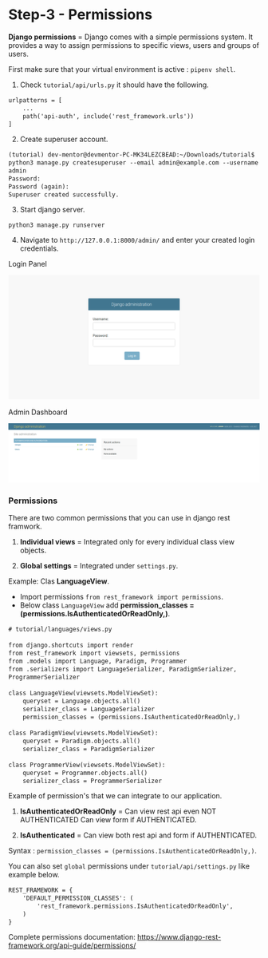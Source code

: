 # Step-3 - Permissions

**Django permissions** = Django comes with a simple permissions system. It provides a way to assign permissions to specific views, users and groups of users.

First make sure that your virtual environment is active : `pipenv shell`.

1. Check `tutorial/api/urls.py` it should have the following.

```
urlpatterns = [
    ...
    path('api-auth', include('rest_framework.urls'))
]
```

2. Create superuser account.

```
(tutorial) dev-mentor@devmentor-PC-MK34LEZCBEAD:~/Downloads/tutorial$ python3 manage.py createsuperuser --email admin@example.com --username admin
Password: 
Password (again): 
Superuser created successfully.
```

3. Start django server.

```
python3 manage.py runserver
```

4. Navigate to `http://127.0.0.1:8000/admin/` and enter your created login credentials.

Login Panel

![alt text](admin-login.png)

Admin Dashboard 

![alt text](admin-dashboard.png)



### Permissions

There are two common permissions that you can use in django rest framwork. 

1. **Individual views** = Integrated only for every individual class view objects. 

2. **Global settings** = Integrated under `settings.py`.

Example: Clas **LanguageView**. 

- Import permissions `from rest_framework import permissions`.
- Below class `LanguageView` add **permission_classes = (permissions.IsAuthenticatedOrReadOnly,)**.

```
# tutorial/languages/views.py

from django.shortcuts import render
from rest_framework import viewsets, permissions
from .models import Language, Paradigm, Programmer
from .serializers import LanguageSerializer, ParadigmSerializer, ProgrammerSerializer

class LanguageView(viewsets.ModelViewSet):
    queryset = Language.objects.all()
    serializer_class = LanguageSerializer
    permission_classes = (permissions.IsAuthenticatedOrReadOnly,)

class ParadigmView(viewsets.ModelViewSet):
    queryset = Paradigm.objects.all()
    serializer_class = ParadigmSerializer

class ProgrammerView(viewsets.ModelViewSet):
    queryset = Programmer.objects.all()
    serializer_class = ProgrammerSerializer
```

Example of permission's that we can integrate to our application.

1. **IsAuthenticatedOrReadOnly** = Can view rest api even NOT AUTHENTICATED Can view form if AUTHENTICATED.

2. **IsAuthenticated** = Can view both rest api and form if AUTHENTICATED.


Syntax : `permission_classes = (permissions.IsAuthenticatedOrReadOnly,)`.

You can also set `global` permissions under `tutorial/api/settings.py` like example below.

```
REST_FRAMEWORK = {
    'DEFAULT_PERMISSION_CLASSES': (
        'rest_framework.permissions.IsAuthenticatedOrReadOnly',
    )
}
```

Complete permissions documentation: https://www.django-rest-framework.org/api-guide/permissions/
